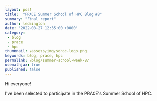 ```yaml
---
layout: post
title:  "PRACE Summer School of HPC Blog #8"
summary: "Final report"
author: ledmington
date: '2022-08-27 12:35:00 +0000'
category:
 - blog
 - prace
 - hpc
thumbnail: /assets/img/sohpc-logo.png
keywords: blog, prace, hpc
permalink: /blog/summer-school-week-8/
usemathjax: true
published: false
---
```


Hi everyone!

I've been selected to participate in the PRACE's Summer School of HPC.